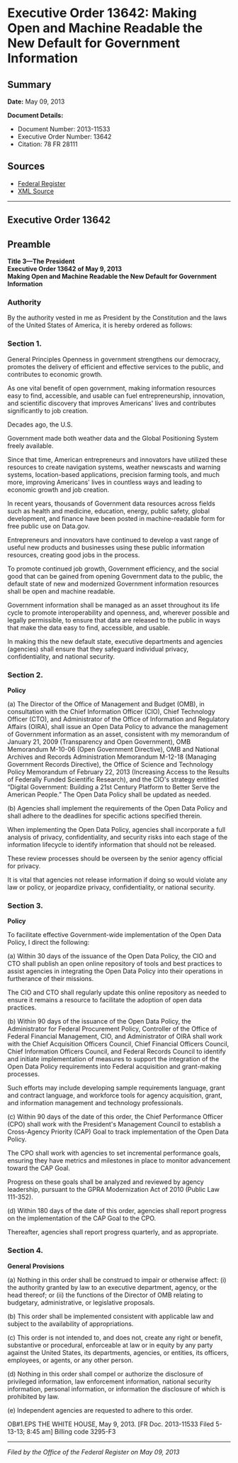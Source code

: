 # Executive Order 13642: Making Open and Machine Readable the New Default for Government Information

## Summary

**Date:** May 09, 2013

**Document Details:**
- Document Number: 2013-11533
- Executive Order Number: 13642
- Citation: 78 FR 28111

## Sources
- [Federal Register](https://www.federalregister.gov/documents/2013/05/14/2013-11533/making-open-and-machine-readable-the-new-default-for-government-information)
- [XML Source](https://www.federalregister.gov/documents/full_text/xml/2013/05/14/2013-11533.xml)

---

## Executive Order 13642

## Preamble

**Title 3—The President**  
**Executive Order 13642 of May 9, 2013**  
**Making Open and Machine Readable the New Default for Government Information**

### Authority

By the authority vested in me as President by the Constitution and the laws of the United States of America, it is hereby ordered as follows:
### Section 1.

General Principles
Openness in government strengthens our democracy, promotes the delivery of efficient and effective services to the public, and contributes to economic growth.

As one vital benefit of open government, making information resources easy to find, accessible, and usable can fuel entrepreneurship, innovation, and scientific discovery that improves Americans' lives and contributes significantly to job creation.

Decades ago, the U.S.

Government made both weather data and the Global Positioning System freely available.

Since that time, American entrepreneurs and innovators have utilized these resources to create navigation systems, weather newscasts and warning systems, location-based applications, precision farming tools, and much more, improving Americans' lives in countless ways and leading to economic growth and job creation.

In recent years, thousands of Government data resources across fields such as health and medicine, education, energy, public safety, global development, and finance have been posted in machine-readable form for free public use on Data.gov.

Entrepreneurs and innovators have continued to develop a vast range of useful new products and businesses using these public information resources, creating good jobs in the process.

To promote continued job growth, Government efficiency, and the social good that can be gained from opening Government data to the public, the default state of new and modernized Government information resources shall be open and machine readable.

Government information shall be managed as an asset throughout its life cycle to promote interoperability and openness, and, wherever possible and legally permissible, to ensure that data are released to the public in ways that make the data easy to find, accessible, and usable.

In making this the new default state, executive departments and agencies (agencies) shall ensure that they safeguard individual privacy, confidentiality, and national security.
### Section 2.

**Policy**

(a) The Director of the Office of Management and Budget (OMB), in consultation with the Chief Information Officer (CIO), Chief Technology Officer (CTO), and Administrator of the Office of Information and Regulatory Affairs (OIRA), shall issue an Open Data Policy to advance the management of Government information as an asset, consistent with my memorandum of January 21, 2009 (Transparency and Open Government), OMB Memorandum M-10-06 (Open Government Directive), OMB and National Archives and Records Administration Memorandum M-12-18 (Managing Government Records Directive), the Office of Science and Technology Policy Memorandum of February 22, 2013 (Increasing Access to the Results of Federally Funded Scientific Research), and the CIO's strategy entitled “Digital Government: Building a 21st Century Platform to Better Serve the American People.” The Open Data Policy shall be updated as needed.

(b) Agencies shall implement the requirements of the Open Data Policy and shall adhere to the deadlines for specific actions specified therein.

When implementing the Open Data Policy, agencies shall incorporate a full analysis of privacy, confidentiality, and security risks into each stage 
of the information lifecycle to identify information that should not be released.

These review processes should be overseen by the senior agency official for privacy.

It is vital that agencies not release information if doing so would violate any law or policy, or jeopardize privacy, confidentiality, or national security.
### Section 3.

**Policy**

To facilitate effective Government-wide implementation of the Open Data Policy, I direct the following:

(a) Within 30 days of the issuance of the Open Data Policy, the CIO and CTO shall publish an open online repository of tools and best practices to assist agencies in integrating the Open Data Policy into their operations in furtherance of their missions.

The CIO and CTO shall regularly update this online repository as needed to ensure it remains a resource to facilitate the adoption of open data practices.

(b) Within 90 days of the issuance of the Open Data Policy, the Administrator for Federal Procurement Policy, Controller of the Office of Federal Financial Management, CIO, and Administrator of OIRA shall work with the Chief Acquisition Officers Council, Chief Financial Officers Council, Chief Information Officers Council, and Federal Records Council to identify and initiate implementation of measures to support the integration of the Open Data Policy requirements into Federal acquisition and grant-making processes.

Such efforts may include developing sample requirements language, grant and contract language, and workforce tools for agency acquisition, grant, and information management and technology professionals.

(c) Within 90 days of the date of this order, the Chief Performance Officer (CPO) shall work with the President's Management Council to establish a Cross-Agency Priority (CAP) Goal to track implementation of the Open Data Policy.

The CPO shall work with agencies to set incremental performance goals, ensuring they have metrics and milestones in place to monitor advancement toward the CAP Goal.

Progress on these goals shall be analyzed and reviewed by agency leadership, pursuant to the GPRA Modernization Act of 2010 (Public Law 111-352).

(d) Within 180 days of the date of this order, agencies shall report progress on the implementation of the CAP Goal to the CPO.

Thereafter, agencies shall report progress quarterly, and as appropriate.
### Section 4.

**General Provisions**

(a) Nothing in this order shall be construed to impair or otherwise affect:
    (i) the authority granted by law to an executive department, agency, or the head thereof; or
    (ii) the functions of the Director of OMB relating to budgetary, administrative, or legislative proposals.

(b) This order shall be implemented consistent with applicable law and subject to the availability of appropriations.

(c) This order is not intended to, and does not, create any right or benefit, substantive or procedural, enforceable at law or in equity by any party against the United States, its departments, agencies, or entities, its officers, employees, or agents, or any other person.

(d) Nothing in this order shall compel or authorize the disclosure of privileged information, law enforcement information, national security information, personal information, or information the disclosure of which is prohibited by law.

(e) Independent agencies are requested to adhere to this order.

OB#1.EPS
THE WHITE HOUSE,
May 9, 2013.
[FR Doc. 2013-11533
Filed 5-13-13; 8:45 am]
Billing code 3295-F3

---

*Filed by the Office of the Federal Register on May 09, 2013*
